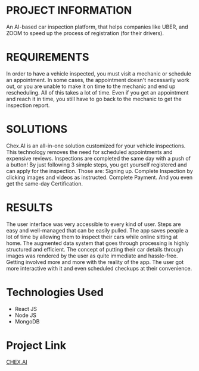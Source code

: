 
# PROJECT INFORMATION

An AI-based car inspection platform, that helps companies like UBER, and ZOOM to speed up the process of registration (for their drivers).


# REQUIREMENTS

In order to have a vehicle inspected, you must visit a mechanic or schedule an appointment. In some cases, the appointment doesn't necessarily work out, or you are unable to make it on time to the mechanic and end up rescheduling. All of this takes a lot of time. Even if you get an appointment and reach it in time, you still have to go back to the mechanic to get the inspection report.

# SOLUTIONS

Chex.AI is an all-in-one solution customized for your vehicle inspections. This technology removes the need for scheduled appointments and expensive reviews. Inspections are completed the same day with a push of a button! By just following 3 simple steps, you get yourself registered and can apply for the inspection. Those are: Signing up. Complete Inspection by clicking images and videos as instructed. Complete Payment. And you even get the same-day Certification.

# RESULTS

The user interface was very accessible to every kind of user. Steps are easy and well-managed that can be easily pulled. The app saves people a lot of time by allowing them to inspect their cars while online sitting at home. The augmented data system that goes through processing is highly structured and efficient. The concept of putting their car details through images was rendered by the user as quite immediate and hassle-free. Getting involved more and more with the reality of the app. The user got more interactive with it and even scheduled checkups at their convenience.

# Technologies Used

- React JS
- Node JS
- MongoDB

# Project Link

[CHEX.AI](https://www.chex.ai/)
